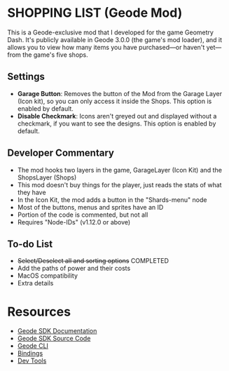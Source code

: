 # SHOPPING LIST (Geode Mod)

This is a Geode-exclusive mod that I developed for the game Geometry Dash. It's publicly available in Geode 3.0.0 (the game's mod loader), and it allows you to view how many items you have purchased—or haven't yet—from the game's five shops.

## Settings

* **Garage Button**: Removes the button of the Mod from the Garage Layer (Icon kit), so you can only access it inside the Shops. This option is enabled by default.
* **Disable Checkmark**: Icons aren't greyed out and displayed without a checkmark, if you want to see the designs. This option is enabled by default.

## Developer Commentary

* The mod hooks two layers in the game, GarageLayer (Icon Kit) and the ShopsLayer (Shops)
* This mod doesn't buy things for the player, just reads the stats of what they have
* In the Icon Kit, the mod adds a button in the "Shards-menu" node
* Most of the buttons, menus and sprites have an ID
* Portion of the code is commented, but not all
* Requires "Node-IDs" (v1.12.0 or above)

## To-do List

* ~~Select/Deselect all and sorting options~~ COMPLETED
* Add the paths of power and their costs
* MacOS compatibility
* Extra details

# Resources
* [Geode SDK Documentation](https://docs.geode-sdk.org/)
* [Geode SDK Source Code](https://github.com/geode-sdk/geode/)
* [Geode CLI](https://github.com/geode-sdk/cli)
* [Bindings](https://github.com/geode-sdk/bindings/)
* [Dev Tools](https://github.com/geode-sdk/DevTools)